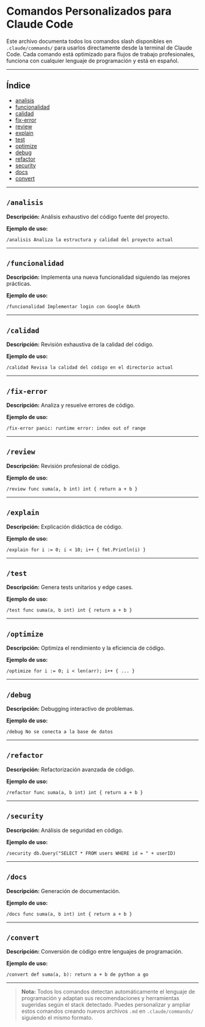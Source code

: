 # Comandos Personalizados para Claude Code

Este archivo documenta todos los comandos slash disponibles en `.claude/commands/` para usarlos directamente desde la terminal de Claude Code. Cada comando está optimizado para flujos de trabajo profesionales, funciona con cualquier lenguaje de programación y está en español.

---

## Índice
- [analisis](#analisis)
- [funcionalidad](#funcionalidad)
- [calidad](#calidad)
- [fix-error](#fix-error)
- [review](#review)
- [explain](#explain)
- [test](#test)
- [optimize](#optimize)
- [debug](#debug)
- [refactor](#refactor)
- [security](#security)
- [docs](#docs)
- [convert](#convert)

---

## `/analisis`
**Descripción:** Análisis exhaustivo del código fuente del proyecto.

**Ejemplo de uso:**
```
/analisis Analiza la estructura y calidad del proyecto actual
```

---

## `/funcionalidad`
**Descripción:** Implementa una nueva funcionalidad siguiendo las mejores prácticas.

**Ejemplo de uso:**
```
/funcionalidad Implementar login con Google OAuth
```

---

## `/calidad`
**Descripción:** Revisión exhaustiva de la calidad del código.

**Ejemplo de uso:**
```
/calidad Revisa la calidad del código en el directorio actual
```

---

## `/fix-error`
**Descripción:** Analiza y resuelve errores de código.

**Ejemplo de uso:**
```
/fix-error panic: runtime error: index out of range
```

---

## `/review`
**Descripción:** Revisión profesional de código.

**Ejemplo de uso:**
```
/review func suma(a, b int) int { return a + b }
```

---

## `/explain`
**Descripción:** Explicación didáctica de código.

**Ejemplo de uso:**
```
/explain for i := 0; i < 10; i++ { fmt.Println(i) }
```

---

## `/test`
**Descripción:** Genera tests unitarios y edge cases.

**Ejemplo de uso:**
```
/test func suma(a, b int) int { return a + b }
```

---

## `/optimize`
**Descripción:** Optimiza el rendimiento y la eficiencia de código.

**Ejemplo de uso:**
```
/optimize for i := 0; i < len(arr); i++ { ... }
```

---

## `/debug`
**Descripción:** Debugging interactivo de problemas.

**Ejemplo de uso:**
```
/debug No se conecta a la base de datos
```

---

## `/refactor`
**Descripción:** Refactorización avanzada de código.

**Ejemplo de uso:**
```
/refactor func suma(a, b int) int { return a + b }
```

---

## `/security`
**Descripción:** Análisis de seguridad en código.

**Ejemplo de uso:**
```
/security db.Query("SELECT * FROM users WHERE id = " + userID)
```

---

## `/docs`
**Descripción:** Generación de documentación.

**Ejemplo de uso:**
```
/docs func suma(a, b int) int { return a + b }
```

---

## `/convert`
**Descripción:** Conversión de código entre lenguajes de programación.

**Ejemplo de uso:**
```
/convert def suma(a, b): return a + b de python a go
```

---

> **Nota:** Todos los comandos detectan automáticamente el lenguaje de programación y adaptan sus recomendaciones y herramientas sugeridas según el stack detectado. Puedes personalizar y ampliar estos comandos creando nuevos archivos `.md` en `.claude/commands/` siguiendo el mismo formato. 